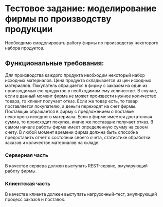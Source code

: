 # Тестовое задание: моделирование фирмы по производству продукции

Необходимо смоделировать работу фирмы по производству некоторого набора продуктов.
## Функциональные требования:
Для производства каждого продукта необходим некоторый набор исходных материалов. Цена продукта складывается из цен
исходных материалов. Покупатель обращается в фирму с заказом на один из производимых ею продуктов в необходимом ему
количестве. В случае, если в данный момент фирма не может произвести нужное количество товара, то клиент получает отказ.
Если же товар есть, то товар поставляется покупателю, а деньги переходят на счет фирмы.
Поставщик обращается в фирму с предложением о поставке некоторого исходного материала. Если в фирме имеется достаточная
сумма, то происходит покупка, иначе же поставщик получает отказ. В самом начале работы фирма имеет определенную сумму на
своем счету. В любой момент времени фирма должна быть способна предоставить отчет о состоянии своего счета, статистике
обработки заказов и количестве материалов на складе.

### Серверная часть
В качестве сервера должен выступать REST-сервис, эмулирующий работу фирмы.
### Клиентская часть
В качестве клиента должен выступать нагрузочный-тест, эмулирующий процесс заказов и поставок.
